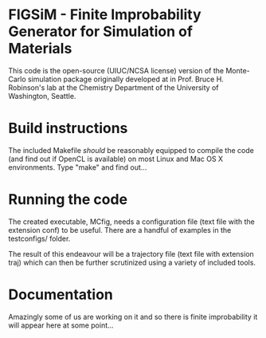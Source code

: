 # FIGSiM - Finite Improbability Generator for Simulation of Materials

This code is the open-source (UIUC/NCSA license) version of the Monte-Carlo simulation package originally developed at in Prof. Bruce H. Robinson's lab at the Chemistry Department of the University of Washington, Seattle.

# Build instructions

The included Makefile *should* be reasonably equipped to compile the code (and find out if OpenCL is available) on most Linux and Mac OS X environments. Type "make" and find out...

# Running the code

The created executable, MCfig, needs a configuration file (text file with the extension conf) to be useful. There are a handful of examples in the testconfigs/ folder.

The result of this endeavour will be a trajectory file (text file with extension traj) which can then be further scrutinized using a variety of included tools.

# Documentation

Amazingly some of us are working on it and so there is finite improbability it will appear here at some point...